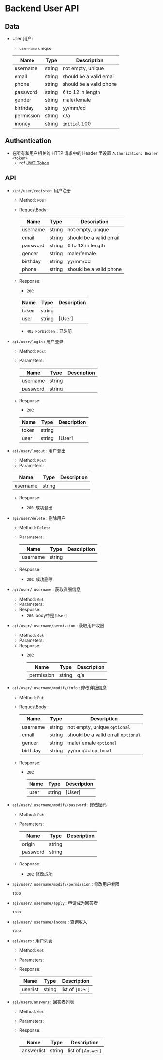 # Backend User API

## Data

- User 用户:
  - `username` unique  

  | Name      | Type   | Description             |
  | --------  | ------ | ----------------------- |
  | username  | string | not empty, unique       |
  | email     | string | should be a valid email |
  | phone     | string | should be a valid phone |
  | password  | string | 6 to 12 in length       |
  | gender    | string | male/female             |
  | birthday  | string | yy/mm/dd                |
  | permission| string | q/a                     |
  | money     | string | `initial` 100           |

## Authentication

- 在所有和用户相关的 HTTP 请求中的 Header 里设置 `Authorization: Bearer <token>`
  - ref [JWT Token](https://jwt.io/introduction)

## API

- `/api/user/register`: 用户注册
  - Method: `POST`
  - RequestBody:

    | Name     | Type   | Description             |
    | -------- | ------ | ----------------------- |
    | username | string | not empty, unique       |
    | email    | string | should be a valid email |
    | password | string | 6 to 12 in length       |
    | gender   | string | male/female             |
    | birthday | string | yy/mm/dd                |
    | phone    | string | should be a valid phone |
  - Response:

    - `200`:
    
    | Name    | Type   | Description  |
    | ------- | ------ | ------------ |
    | token | string    |             |
    | user  | string    | [User]      |
        
    - `403 Forbidden`：已注册


- `api/user/login` : 用户登录
  - Method: `Post`
  - Parameters:

    | Name     | Type   | Description             |
    | -------- | ------ | ----------------------- |
    | username | string |                         |
    | password | string |                         |
  
  - Response:

    - `200`:

    | Name    | Type   | Description  |
    | ------- | ------ | ------------ |
    | token   | string |              |
    | user    | string | [User]       |

- `api/user/logout` : 用户登出
  - Method: `Post`
  - Parameters:

  | Name     | Type   | Description             |
  | -------- | ------ | ----------------------- |
  | username | string |                         | 

  - Response:

    - `200`: 成功登出


- `api/user/delete` : 删除用户
  - Method: `Delete`
  - Parameters:

    | Name     | Type   | Description             |
    | -------- | ------ | ----------------------- |
    | username | string |                         |
  
  - Response:

    - `200`: 成功删除
    
    
- `api/user/:username` : 获取详细信息
    - Method: `Get`
    - Parameters:
    - Response:
        - `200`: body中是`[User]`


- `api/user/:username/permission` : 获取用户权限
  - Method: `Get`
  - Parameters:
  - Response:
    - `200`:

      | Name      | Type   | Description             |
      | --------  | ------ | ----------------------- |
      | permission| string | q/a                     |
    

- `api/user/:username/modify/info` : 修改详细信息
  - Method: `Put`
  - RequestBody:

    | Name     | Type   | Description                       |
    | -------- | ------ | -----------------------           |
    | username | string | not empty, unique       `optional`|
    | email    | string | should be a valid email `optional`|
    | gender   | string | male/female             `optional`|
    | birthday | string | yy/mm/dd                `optional`|
  - Response:
    - `200`:

      | Name    | Type   | Description  |
      | ------- | ------ | ------------ |
      | user  | string    | [User]      |

- `api/user/:username/modify/password` : 修改密码
  - Method: `Put`
  - Parameters:

    | Name      | Type   | Description             |
    | --------  | ------ | ----------------------- |
    | origin    | string |                         |
    | password  | string |                         |
  - Response:
    - `200`: 修改成功

- `api/user/:username/modify/permission` : 修改用户权限
    ```
  TODO
  ```

- `api/user/:username/apply` : 申请成为回答者

    ```
  TODO
  ```

- `api/user/:username/income` : 查询收入

    ```
  TODO
  ```

- `api/users` : 用户列表
  - Method: `Get`
  - Parameters:
  - Response:

    | Name     | Type      | Description      |
    | -------  | ------    | ------------     |
    | userlist | string    | list of `[User]` |


- `api/users/answers` : 回答者列表
  - Method: `Get`
  - Parameters:
  - Response:

    | Name       | Type      | Description        |
    | -------    | ------    | ------------       |
    | answerlist | string    | list of `[Answer]` |